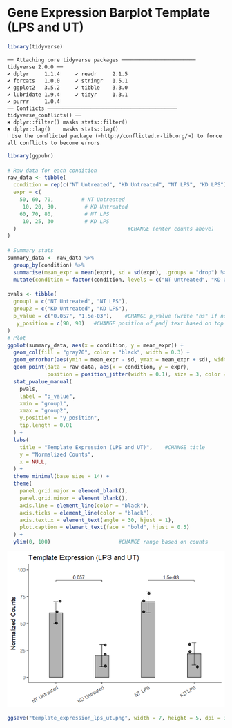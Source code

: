 # Gene Expression Barplot Template (LPS and UT)


``` r
library(tidyverse)
```

    ── Attaching core tidyverse packages ──────────────────────── tidyverse 2.0.0 ──
    ✔ dplyr     1.1.4     ✔ readr     2.1.5
    ✔ forcats   1.0.0     ✔ stringr   1.5.1
    ✔ ggplot2   3.5.2     ✔ tibble    3.3.0
    ✔ lubridate 1.9.4     ✔ tidyr     1.3.1
    ✔ purrr     1.0.4     
    ── Conflicts ────────────────────────────────────────── tidyverse_conflicts() ──
    ✖ dplyr::filter() masks stats::filter()
    ✖ dplyr::lag()    masks stats::lag()
    ℹ Use the conflicted package (<http://conflicted.r-lib.org/>) to force all conflicts to become errors

``` r
library(ggpubr)

# Raw data for each condition
raw_data <- tibble(
  condition = rep(c("NT Untreated", "KD Untreated", "NT LPS", "KD LPS"), each = 3),
  expr = c(
    50, 60, 70,         # NT Untreated
     10, 20, 30,         # KD Untreated
    60, 70, 80,          # NT LPS
     10, 25, 30          # KD LPS
  )                                    #CHANGE (enter counts above)
)

# Summary stats
summary_data <- raw_data %>%
  group_by(condition) %>%
  summarise(mean_expr = mean(expr), sd = sd(expr), .groups = "drop") %>%
  mutate(condition = factor(condition, levels = c("NT Untreated", "KD Untreated", "NT LPS", "KD LPS")))

pvals <- tibble(
  group1 = c("NT Untreated", "NT LPS"),
  group2 = c("KD Untreated", "KD LPS"),
  p_value = c("0.057", "1.5e-03"),    #CHANGE p_value (write "ns" if not significant)
   y_position = c(90, 90)   #CHANGE position of padj text based on top count 
)
# Plot
ggplot(summary_data, aes(x = condition, y = mean_expr)) +
  geom_col(fill = "gray70", color = "black", width = 0.3) +
  geom_errorbar(aes(ymin = mean_expr - sd, ymax = mean_expr + sd), width = 0.1) +
  geom_point(data = raw_data, aes(x = condition, y = expr), 
             position = position_jitter(width = 0.1), size = 3, color = "black", alpha = 0.8) +
  stat_pvalue_manual(
    pvals,
    label = "p_value",
    xmin = "group1",
    xmax = "group2",
    y.position = "y_position",
    tip.length = 0.01
  ) +
  labs(
    title = "Template Expression (LPS and UT)",    #CHANGE title
    y = "Normalized Counts",
    x = NULL,
  ) +
  theme_minimal(base_size = 14) +
  theme(
    panel.grid.major = element_blank(),
    panel.grid.minor = element_blank(),
    axis.line = element_line(color = "black"),
    axis.ticks = element_line(color = "black"),
    axis.text.x = element_text(angle = 30, hjust = 1),
    plot.caption = element_text(face = "bold", hjust = 0.5)
  ) +
  ylim(0, 100)                      #CHANGE range based on counts
```

![](gene_expression_template_lps_ut_files/figure-commonmark/unnamed-chunk-1-1.png)

``` r
ggsave("template_expression_lps_ut.png", width = 7, height = 5, dpi = 300, bg = "white")                #CHANGE file name
```
